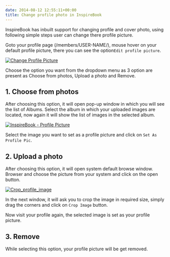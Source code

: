 ```yaml
---
date: 2014-08-12 12:55:11+00:00
title: Change profile photo in InspireBook
---
```


InspireBook has inbuilt support for changing profile and cover photo, using following simple steps user can change there profile picture.

Goto your profile page (/members/USER-NAME/), mouse hover on your default profile picture, there you can see the option`Edit profile picture`.

[![Change Profile Picture](https://rtcamp.com/wp-content/uploads/2014/02/Change-Profile-Picture.png)](https://rtcamp.com/wp-content/uploads/2014/02/Change-Profile-Picture.png)

Choose the option you want from the dropdown menu as 3 option are present as Choose from photos, Upload a photo and Remove.


## 1. Choose from photos


After choosing this option, it will open pop-up window in which you will see the list of Albums. Select the album in which your uploaded images are located, now again it will show the list of images in the selected album.

[![InspireBook - Profile Picture](https://rtcamp.com/wp-content/uploads/2014/02/InspireBook-Profile-Picture.png)](https://rtcamp.com/wp-content/uploads/2014/02/InspireBook-Profile-Picture.png)

Select the image you want to set as a profile picture and click on `Set As Profile Pic`.


## 2. Upload a photo


After choosing this option, it will open system default browse window. Browser and choose the picture from your system and click on the open button.

[![Crop_profile_image](https://rtcamp.com/wp-content/uploads/2014/02/Crop_profile_image.png)](https://rtcamp.com/wp-content/uploads/2014/02/Crop_profile_image.png)

In the next window, it will ask you to crop the image in required size, simply drag the corners and click on `Crop Image` button.

Now visit your profile again, the selected image is set as your profile picture.


## 3. Remove


While selecting this option, your profile picture will be get removed.

